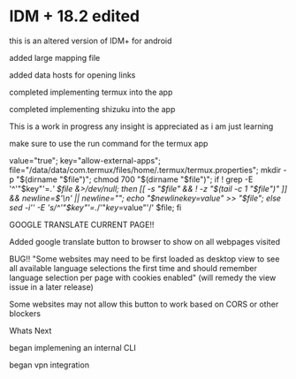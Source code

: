 # IDM + 18.2 edited
this is an altered version of IDM+ for android 

added large mapping file 

added data hosts for opening links

completed implementing termux into the app

completed implementing shizuku into the app

This is a work in progress any insight is appreciated as i am just learning 

make sure to use the run command for the termux app

value="true"; key="allow-external-apps"; file="/data/data/com.termux/files/home/.termux/termux.properties"; mkdir -p "$(dirname "$file")"; chmod 700 "$(dirname "$file")"; if ! grep -E '^'"$key"'=.*' $file &>/dev/null; then [[ -s "$file" && ! -z "$(tail -c 1 "$file")" ]] && newline=$'\n' || newline=""; echo "$newline$key=$value" >> "$file"; else sed -i'' -E 's/^'"$key"'=.*/'"$key=$value"'/' $file; fi

GOOGLE TRANSLATE CURRENT PAGE!!

Added google translate button to browser to show on all webpages visited

BUG!! "Some websites may need to be first loaded as desktop view to see all available language selections the first time and should remember language selection per page with cookies enabled" (will remedy the view issue in a later release)

Some websites may not allow this button to work based on CORS or other blockers

Whats Next

began implemening an internal CLI 

began vpn integration


